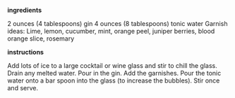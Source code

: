 
**ingredients**

2 ounces (4 tablespoons) gin
4 ounces (8 tablespoons) tonic water
Garnish ideas: Lime, lemon, cucumber, mint, orange peel, juniper berries, blood orange slice, rosemary

**instructions**

Add lots of ice to a large cocktail or wine glass and stir to chill the glass. Drain any melted water.
Pour in the gin. Add the garnishes. Pour the tonic water onto a bar spoon into the glass (to increase the bubbles). Stir once and serve.

